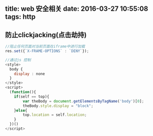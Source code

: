 title: web 安全相关
date: 2016-03-27 10:55:08
tags: http
---

## 防止clickjacking(点击劫持)

```js
//阻止任何页面对当前页面在iframe中进行加载
res.set({`X-FRAME-OPTIONS` : `DENY`});

//通过js 控制
<style>
  body {
    display : none
  }
</style>
<script>
  (function(){
    if(self == top){
        var theBody = document.getElementsByTagName('body')[0];
        theBody.style.display = "block";
    }else{
        top.location = self.location;
    }
  })()
</script>
```
